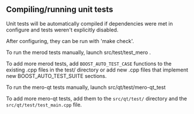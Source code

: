 Compiling/running unit tests
------------------------------------

Unit tests will be automatically compiled if dependencies were met in configure
and tests weren't explicitly disabled.

After configuring, they can be run with 'make check'.

To run the merod tests manually, launch src/test/test_mero .

To add more merod tests, add `BOOST_AUTO_TEST_CASE` functions to the existing
.cpp files in the test/ directory or add new .cpp files that
implement new BOOST_AUTO_TEST_SUITE sections.

To run the mero-qt tests manually, launch src/qt/test/mero-qt_test

To add more mero-qt tests, add them to the `src/qt/test/` directory and
the `src/qt/test/test_main.cpp` file.
